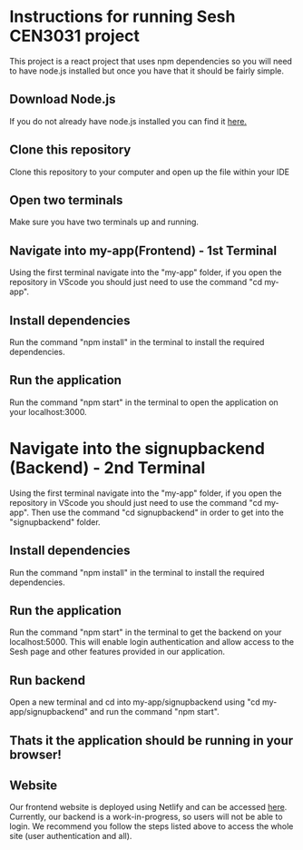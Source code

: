 # Instructions for running Sesh CEN3031 project
This project is a react project that uses npm dependencies so you will need to have node.js installed but once you have that it should be fairly simple.

## Download Node.js
If you do not already have node.js installed you can find it [here.](https://nodejs.org/en/download/)

## Clone this repository
Clone this repository to your computer and open up the file within your IDE

## Open two terminals
Make sure you have two terminals up and running. 

## Navigate into my-app(Frontend) - 1st Terminal
Using the first terminal navigate into the "my-app" folder, if you open the repository in VScode you should just need to use the command "cd my-app".

## Install dependencies
Run the command "npm install" in the terminal to install the required dependencies.

## Run the application
Run the command "npm start" in the terminal to open the application on your localhost:3000.

# Navigate into the signupbackend (Backend) - 2nd Terminal
Using the first terminal navigate into the "my-app" folder, if you open the repository in VScode you should just need to use the command "cd my-app". Then use the command "cd signupbackend" in order to get into the "signupbackend" folder. 

## Install dependencies
Run the command "npm install" in the terminal to install the required dependencies.

## Run the application
Run the command "npm start" in the terminal to get the backend on your localhost:5000. This will enable login authentication and allow access to the Sesh page and other features provided in our application. 

## Run backend
Open a new terminal and cd into my-app/signupbackend using "cd my-app/signupbackend" and run the command "npm start".

## Thats it the application should be running in your browser!

## Website
Our frontend website is deployed using Netlify and can be accessed [here](https://glittery-bienenstitch-06fdd7.netlify.app/). Currently, our backend is a work-in-progress, so users will not be able to login. We recommend you follow the steps listed above to access the whole site (user authentication and all). 

